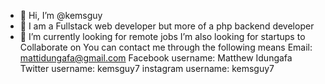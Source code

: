 - 👋 Hi, I’m @kemsguy
- 👀 I am a Fullstack web developer but more of a php backend developer
- 🌱 I’m currently looking for remote jobs
 I’m also looking for startups to Collaborate on
You can contact me through the following means
Email: mattidungafa@gmail.com
Facebook username: Matthew Idungafa
Twitter username: kemsguy7
instagram username: kemsguy7

